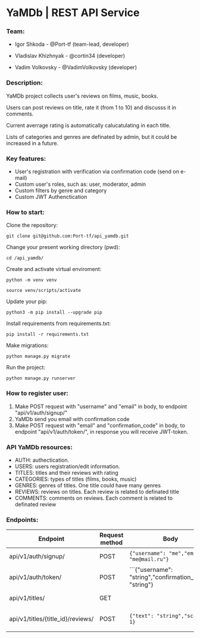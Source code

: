 # YaMDb | REST API Service 

### Team:
- Igor Shkoda - @Port-tf (team-lead, developer) 

- Vladislav Khizhnyak - @cortin34 (developer)

- Vadim Volkovsky - @VadimVolkovsky (developer)

### Description:
YaMDb project collects user's reviews on films, music, books.

Users can post reviews on title, rate it (from 1 to 10) and discusss it in comments. 

Current averrage rating is automatically calucatulating in each title.

Lists of categories and genres are definated by admin, but it could be increased in a future.

### Key features:
- User's registration with verification via confirmation code (send on e-mail)
- Custom user's roles, such as: user, moderator, admin
- Custom filters by genre and category
- Custom JWT Authenctication

### How to start:

Clone the repository:
```
git clone git@github.com:Port-tf/api_yamdb.git
```

Change your present working directory (pwd):
```
cd /api_yamdb/
```

Create and activate virtual enviroment:

```
python -m venv venv
```

```
source venv/scripts/activate
```

Update your pip:
```
python3 -m pip install --upgrade pip
```

Install requirements from requirements.txt:

```
pip install -r requirements.txt
```

Make migrations:

```
python manage.py migrate
```

Run the project:

```
python manage.py runserver
```


### How to register user:
1. Make POST request with "username" and "email" in body, to endpoint "api/v1/auth/signup/"
2. YaMDb send you email with confirmation code
3. Make POST request with "email" and "confirmation_code" in body, to endpoint "api/v1/auth/token/", in response you will receive JWT-token.


### API YaMDb resources:
- AUTH: authectication.
- USERS: users registration/edit information.
- TITLES: titles and their reviews with rating
- CATEGORIES: types of titles (films, books, music)
- GENRES: genres of titles. One title could have many genres
- REVIEWS: reviews on titles. Each review is related to definated title
- COMMENTS: comments on reviews. Each comment is related to definated review


### Endpoints:

| Endpoint                                   |Request method  | Body                                                  | Response           | Comment               |
|--------------------------------------------|----------------|-------------------------------------------------------|--------------------|-----------------------|
|api/v1/auth/signup/                         |POST            |```{"username": "me","email": "me@mail.ru"}```         | User's information |User's registatration  |
|api/v1/auth/token/                          |POST            |```{"username": "string","confirmation_code": "string"}|``` {"token":eyJ0eXOi}```|                  |
|api/v1/titles/                              |GET             |                                                       | List of titles     |Show list of titles    |
|api/v1/titles/{title_id}/reviews/           |POST            |```{"text": "string","score": 1}```                    |Reviews's info      |Post review and rate a title|


